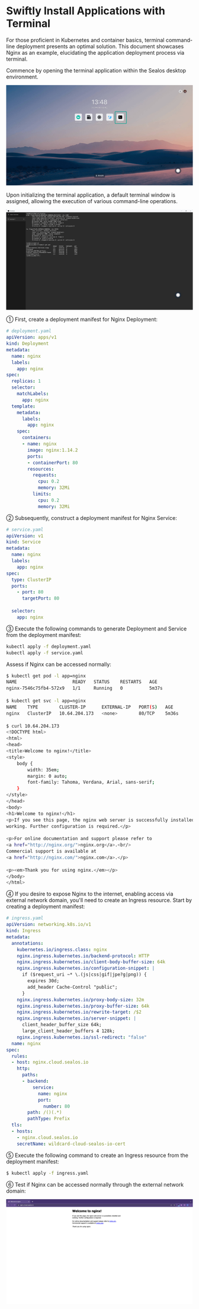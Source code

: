 # Swiftly Install Applications with Terminal

For those proficient in Kubernetes and container basics, terminal command-line deployment presents an optimal solution. This document showcases Nginx as an example, elucidating the application deployment process via terminal.

Commence by opening the terminal application within the Sealos desktop environment.

![](./images/app-launchpad-1.jpg)

Upon initializing the terminal application, a default terminal window is assigned, allowing the execution of various command-line operations.

![](./images/terminal.png)

① First, create a deployment manifest for Nginx Deployment:

```YAML
# deployment.yaml
apiVersion: apps/v1
kind: Deployment
metadata:
  name: nginx
  labels:
    app: nginx
spec:
  replicas: 1
  selector:
    matchLabels:
      app: nginx
  template:
    metadata:
      labels:
        app: nginx
    spec:
      containers:
      - name: nginx
        image: nginx:1.14.2
        ports:
        - containerPort: 80
        resources:
          requests:
            cpu: 0.2
            memory: 32Mi
          limits:
            cpu: 0.2
            memory: 32Mi
```

② Subsequently, construct a deployment manifest for Nginx Service:

```YAML
# service.yaml
apiVersion: v1
kind: Service
metadata:
  name: nginx
  labels:
    app: nginx
spec:
  type: ClusterIP
  ports:
    - port: 80
      targetPort: 80

  selector:
    app: nginx
```

③ Execute the following commands to generate Deployment and Service from the deployment manifest:

```Bash
kubectl apply -f deployment.yaml
kubectl apply -f service.yaml
```

Assess if Nginx can be accessed normally:

```Bash
$ kubectl get pod -l app=nginx
NAME                     READY   STATUS    RESTARTS   AGE
nginx-7546c75fb4-572x9   1/1     Running   0          5m37s

$ kubectl get svc -l app=nginx
NAME    TYPE        CLUSTER-IP      EXTERNAL-IP   PORT(S)   AGE
nginx   ClusterIP   10.64.204.173   <none>        80/TCP    5m36s

$ curl 10.64.204.173
<!DOCTYPE html>
<html>
<head>
<title>Welcome to nginx!</title>
<style>
    body {
        width: 35em;
        margin: 0 auto;
        font-family: Tahoma, Verdana, Arial, sans-serif;
    }
</style>
</head>
<body>
<h1>Welcome to nginx!</h1>
<p>If you see this page, the nginx web server is successfully installed and
working. Further configuration is required.</p>

<p>For online documentation and support please refer to
<a href="http://nginx.org/">nginx.org</a>.<br/>
Commercial support is available at
<a href="http://nginx.com/">nginx.com</a>.</p>

<p><em>Thank you for using nginx.</em></p>
</body>
</html>
```

④ If you desire to expose Nginx to the internet, enabling access via external network domain, you'll need to create an Ingress resource. Start by creating a deployment manifest:

```YAML
# ingress.yaml
apiVersion: networking.k8s.io/v1
kind: Ingress
metadata:
  annotations:
    kubernetes.io/ingress.class: nginx
    nginx.ingress.kubernetes.io/backend-protocol: HTTP
    nginx.ingress.kubernetes.io/client-body-buffer-size: 64k
    nginx.ingress.kubernetes.io/configuration-snippet: |
      if ($request_uri ~* \.(js|css|gif|jpe?g|png)) {
        expires 30d;
        add_header Cache-Control "public";
      }
    nginx.ingress.kubernetes.io/proxy-body-size: 32m
    nginx.ingress.kubernetes.io/proxy-buffer-size: 64k
    nginx.ingress.kubernetes.io/rewrite-target: /$2
    nginx.ingress.kubernetes.io/server-snippet: |
      client_header_buffer_size 64k;
      large_client_header_buffers 4 128k;
    nginx.ingress.kubernetes.io/ssl-redirect: "false"
  name: nginx
spec:
  rules:
  - host: nginx.cloud.sealos.io
    http:
      paths:
      - backend:
          service:
            name: nginx
            port:
              number: 80
        path: /()(.*)
        pathType: Prefix
  tls:
  - hosts:
    - nginx.cloud.sealos.io
    secretName: wildcard-cloud-sealos-io-cert
```

⑤ Execute the following command to create an Ingress resource from the deployment manifest:

```Bash
$ kubectl apply -f ingress.yaml
```

⑥ Test if Nginx can be accessed normally through the external network domain:

![](./images/nginx.png)